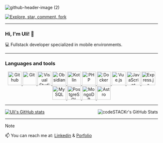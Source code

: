 ![github-header-image (2)](https://github.com/ulisescastell/ulisescastell/assets/149115239/b23e5359-f412-485e-830d-69be6d575b33)

[![Explore, star, comment, fork](https://readme-typing-svg.demolab.com?font=Ubuntu+mono&weight=300&size=18&color=FFF&multiline=false&random=true&width=435&lines=Feel+free+to+explore%2C+star%2C+clone;fork+and+comment+my+repos+%26+gists)](https://git.io/typing-svg)

---

### Hi, I'm Uli! 👋

💻 Fullstack developer specialized in mobile environments.

---

### Languages and tools

<div align="center">
  <a href="https://github.com" target="_blank">
    <img alt="Github" title="Github" width=45px src="https://cdn.simpleicons.org/github/_/white" />
  </a>
  <a href="https://git-scm.com" target="_blank">
    <img alt="Git" title="Git" width=45px src="https://cdn.jsdelivr.net/gh/devicons/devicon/icons/git/git-original.svg" />
  </a>
  <a href="https://code.visualstudio.com/" target="_blank">
    <img alt="Visual Studio Code" title="Visual Studio Code" width=45px src="https://cdn.jsdelivr.net/gh/devicons/devicon/icons/vscode/vscode-original.svg" />
  </a>
  <a href="https://obsidian.md/" target="_blank">
    <img alt="Obsidian" title="Obsidian" width=45px src="https://cdn.simpleicons.org/obsidian/7C3AED" />
  </a>
  <a href="https://kotlinlang.org/" target="_blank">
    <img alt="Kotlin" title="Kotlin" width=45px src="https://cdn.jsdelivr.net/gh/devicons/devicon/icons/kotlin/kotlin-original.svg" />
  </a>
  <a href="https://www.php.net/" target="_blank">
    <img alt="PHP" title="PHP" width=45px src="https://cdn.jsdelivr.net/gh/devicons/devicon/icons/php/php-original.svg" />
  </a>
  <a href="https://www.docker.com/" target="_blank">
    <img alt="Docker" title="Docker" width=45px src="https://cdn.jsdelivr.net/gh/devicons/devicon/icons/docker/docker-original.svg" />
  </a>
  <a href="https://vuejs.org/" target="_blank">
    <img alt="Vue.js" title="Vue.js" width=45px src="https://cdn.jsdelivr.net/gh/devicons/devicon/icons/vuejs/vuejs-original.svg" />
  </a>
  <a href="https://www.javascript.com/" target="_blank">
    <img alt="JavaScript" title="JavaScript" width=45px src="https://cdn.jsdelivr.net/gh/devicons/devicon/icons/javascript/javascript-original.svg" />
  </a>
  <a href="https://expressjs.com/" target="_blank">
    <img alt="Express.js" title="Express.js" width=45px src="https://cdn.jsdelivr.net/gh/devicons/devicon/icons/express/express-original.svg" />
  </a>
  <a href="https://www.mysql.com/" target="_blank">
    <img alt="MySQL" title="MySQL" width=45px src="https://cdn.jsdelivr.net/gh/devicons/devicon/icons/mysql/mysql-original.svg" />
  </a>
  <a href="https://www.postgresql.org/" target="_blank">
    <img alt="PostgreSQL" title="PostgreSQL" width=45px src="https://cdn.jsdelivr.net/gh/devicons/devicon/icons/postgresql/postgresql-original.svg" />
  </a>
  <a href="https://www.mongodb.com/" target="_blank">
    <img alt="MongoDB" title="MongoDB" width=45px src="https://cdn.jsdelivr.net/gh/devicons/devicon/icons/mongodb/mongodb-original.svg" />
  </a>
<a href="https://astro.build/" target="_blank">
  <img alt="Astro" title="Astro" width=45px src="https://cdn.simpleicons.org/astro/FF5A03" />
</a>
</div>

  
---
[![Uli's GitHub stats](https://github-readme-stats.vercel.app/api?username=ulisescastell)](https://github.com/anuraghazra/github-readme-stats) <img align="right" alt="codeSTACKr's GitHub Stats" src="https://github-readme-stats.vercel.app/api/top-langs/?username=ulisescastell&layout=compact" />

---

>[!NOTE]
>📫 You can reach me at: [Linkedin](https://es.linkedin.com/in/ulises-castell "Linkedin Profile") & [Porfolio](https://ulisescastell.com)



